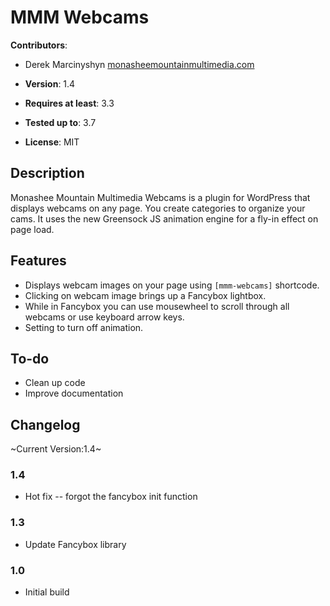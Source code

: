 # MMM Webcams

**Contributors**:

* Derek Marcinyshyn [monasheemountainmultimedia.com](http://monasheemountainmultimedia.com/)

* **Version**: 1.4
* **Requires at least**: 3.3
* **Tested up to**: 3.7
* **License**: MIT

## Description

Monashee Mountain Multimedia Webcams is a plugin for WordPress that displays webcams on any page. You create categories to organize your cams. It uses the new Greensock JS animation engine for a fly-in effect on page load.

## Features

* Displays webcam images on your page using `[mmm-webcams]` shortcode.
* Clicking on webcam image brings up a Fancybox lightbox.
* While in Fancybox you can use mousewheel to scroll through all webcams or use keyboard arrow keys.
* Setting to turn off animation.

## To-do

* Clean up code
* Improve documentation

## Changelog

~Current Version:1.4~

### 1.4

* Hot fix -- forgot the fancybox init function

### 1.3

* Update Fancybox library

### 1.0

* Initial build